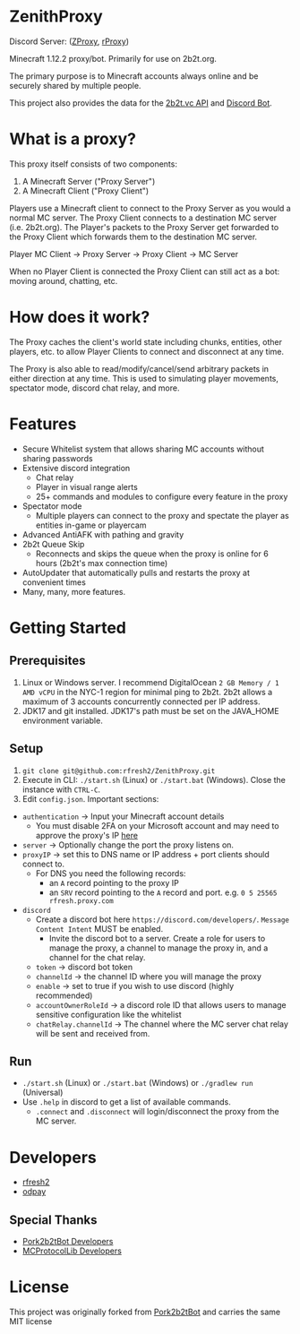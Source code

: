 # ZenithProxy

Discord Server: ([ZProxy](https://discord.gg/mf9uUvuUCU), [rProxy](https://discord.gg/Gvyb4g6c34))

Minecraft 1.12.2 proxy/bot. Primarily for use on 2b2t.org.

The primary purpose is to Minecraft accounts always online and be securely shared by multiple people.

This project also provides the data for the [2b2t.vc API](https://api.2b2t.vc) and [Discord Bot](https://bot.2b2t.vc).

# What is a proxy?

This proxy itself consists of two components:

1. A Minecraft Server ("Proxy Server")
2. A Minecraft Client ("Proxy Client")

Players use a Minecraft client to connect to the Proxy Server as you would a normal MC server.
The Proxy Client connects to a destination MC server (i.e. 2b2t.org).
The Player's packets to the Proxy Server get forwarded to the Proxy Client which forwards them to the destination
MC server.

Player MC Client -> Proxy Server -> Proxy Client -> MC Server

When no Player Client is connected the Proxy Client can still act as a bot: moving around, chatting, etc.

# How does it work?

The Proxy caches the client's world state including chunks, entities, other players, etc. to allow Player Clients to connect and disconnect at any time.

The Proxy is also able to read/modify/cancel/send arbitrary packets in either direction at any time. This is used to simulating 
player movements, spectator mode, discord chat relay, and more.

# Features

* Secure Whitelist system that allows sharing MC accounts without sharing passwords
* Extensive discord integration
    * Chat relay
    * Player in visual range alerts
    * 25+ commands and modules to configure every feature in the proxy
* Spectator mode
  * Multiple players can connect to the proxy and spectate the player as entities in-game or playercam
* Advanced AntiAFK with pathing and gravity
* 2b2t Queue Skip
  * Reconnects and skips the queue when the proxy is online for 6 hours (2b2t's max connection time)
* AutoUpdater that automatically pulls and restarts the proxy at convenient times
* Many, many, more features.

# Getting Started

## Prerequisites

1. Linux or Windows server. I recommend DigitalOcean `2 GB Memory / 1 AMD vCPU` in the NYC-1 region for
   minimal ping to 2b2t. 2b2t allows a maximum of 3 accounts concurrently connected per IP address.
2. JDK17 and git installed. JDK17's path must be set on the JAVA_HOME environment variable.

## Setup

1. `git clone git@github.com:rfresh2/ZenithProxy.git`
2. Execute in CLI: `./start.sh` (Linux) or `./start.bat` (Windows). Close the instance with `CTRL-C`.
3. Edit `config.json`. Important sections:
  * `authentication` -> Input your Minecraft account details
    * You must disable 2FA on your Microsoft account and may need to approve the proxy's
      IP [here](https://account.live.com/Activity)
  * `server` -> Optionally change the port the proxy listens on.
  * `proxyIP` -> set this to DNS name or IP address + port clients should connect to.
    * For DNS you need the following records:
        * an `A` record pointing to the proxy IP
        * an `SRV` record pointing to the `A` record and port. e.g. `0 5 25565 rfresh.proxy.com`
  * `discord`
      * Create a discord bot here `https://discord.com/developers/`. `Message Content Intent` MUST be enabled.
          * Invite the discord bot to a server. Create a role for users to manage the proxy, a channel to manage the
            proxy
            in, and a channel for the chat relay.
      * `token` -> discord bot token
    * `channelId` -> the channel ID where you will manage the proxy
    * `enable` -> set to true if you wish to use discord (highly recommended)
    * `accountOwnerRoleId` -> a discord role ID that allows users to manage sensitive configuration like the whitelist
    * `chatRelay.channelId` -> The channel where the MC server chat relay will be sent and received from.

## Run

* `./start.sh` (Linux) or `./start.bat` (Windows) or `./gradlew run` (Universal)
* Use `.help` in discord to get a list of available commands.
    * `.connect` and `.disconnect` will login/disconnect the proxy from the MC server.

# Developers

* [rfresh2](https://github.com/rfresh2)
* [odpay](https://github.com/odpay)

## Special Thanks

* [Pork2b2tBot Developers](https://github.com/PorkStudios/Pork2b2tBot/graphs/contributors)
* [MCProtocolLib Developers](https://github.com/GeyserMC/MCProtocolLib/graphs/contributors)

# License

This project was originally forked from [Pork2b2tBot](https://github.com/PorkStudios/Pork2b2tBot) and carries the same
MIT license
